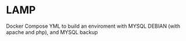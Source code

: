 # LAMP
Docker Compose YML to build an enviroment with MYSQL DEBIAN (with apache and php), and MYSQL backup
